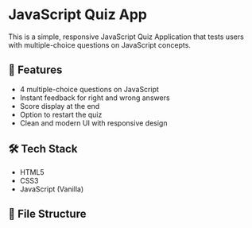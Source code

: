 # JavaScript Quiz App

This is a simple, responsive JavaScript Quiz Application that tests users with multiple-choice questions on JavaScript concepts.

## 🚀 Features

- 4 multiple-choice questions on JavaScript
- Instant feedback for right and wrong answers
- Score display at the end
- Option to restart the quiz
- Clean and modern UI with responsive design

## 🛠️ Tech Stack

- HTML5
- CSS3
- JavaScript (Vanilla)

## 📂 File Structure

